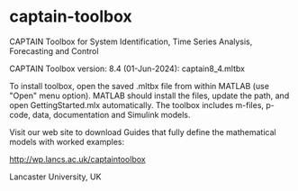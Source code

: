 # captain-toolbox
CAPTAIN Toolbox for System Identification, Time Series Analysis, Forecasting and Control

CAPTAIN Toolbox version: 8.4 (01-Jun-2024): captain8_4.mltbx

To install toolbox, open the saved .mltbx file from within MATLAB (use "Open" menu option). MATLAB should install the files, update the path, and open GettingStarted.mlx automatically. The toolbox includes m-files, p-code, data, documentation and Simulink models.

Visit our web site to download Guides that fully define the mathematical models with worked examples:

http://wp.lancs.ac.uk/captaintoolbox

Lancaster University, UK
